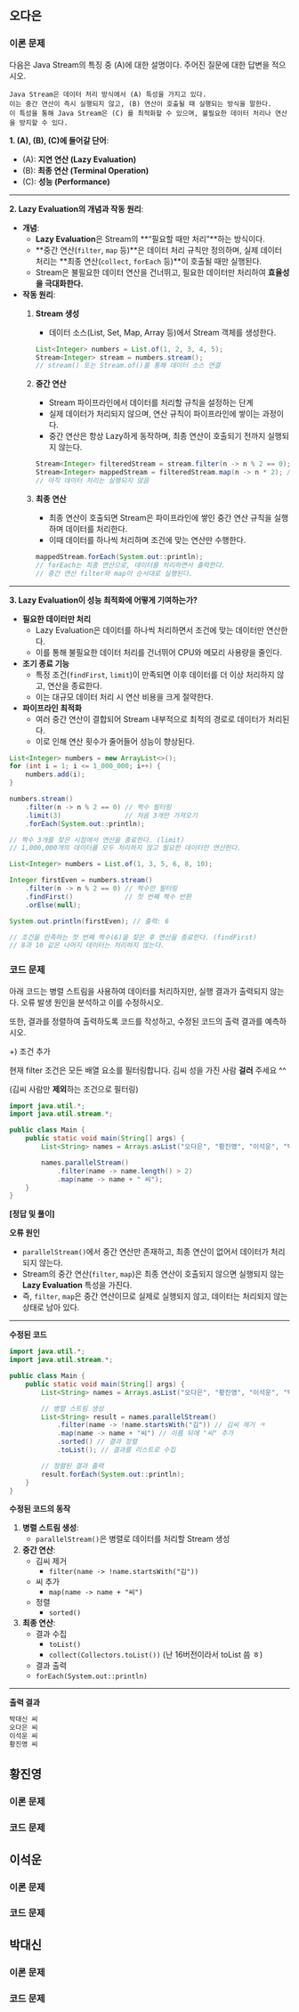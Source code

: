 ## 오다은
### 이론 문제
다음은 Java Stream의 특징 중 (A)에 대한 설명이다. 주어진 질문에 대한 답변을 적으시오.  

```
Java Stream은 데이터 처리 방식에서 (A) 특성을 가지고 있다.
이는 중간 연산이 즉시 실행되지 않고, (B) 연산이 호출될 때 실행되는 방식을 말한다.
이 특성을 통해 Java Stream은 (C) 를 최적화할 수 있으며, 불필요한 데이터 처리나 연산을 방지할 수 있다.
```

**1. (A), (B), (C)에 들어갈 단어**:

- (A): **지연 연산 (Lazy Evaluation)**
- (B): **최종 연산 (Terminal Operation)**
- (C): **성능 (Performance)**

---

**2. Lazy Evaluation의 개념과 작동 원리**:

- **개념**:
    - **Lazy Evaluation**은 Stream의 **“필요할 때만 처리”**하는 방식이다.
    - **중간 연산(`filter`, `map` 등)**은 데이터 처리 규칙만 정의하며, 실제 데이터 처리는 **최종 연산(`collect`, `forEach` 등)**이 호출될 때만 실행된다.
    - Stream은 불필요한 데이터 연산을 건너뛰고, 필요한 데이터만 처리하여 **효율성을 극대화한다.**
- **작동 원리**:
    1. **Stream 생성**
        - 데이터 소스(List, Set, Map, Array 등)에서 Stream 객체를 생성한다.
        
        ```java
        List<Integer> numbers = List.of(1, 2, 3, 4, 5);
        Stream<Integer> stream = numbers.stream();
        // stream() 또는 Stream.of()를 통해 데이터 소스 연결
        ```
        
    2. **중간 연산**
        - Stream 파이프라인에서 데이터를 처리할 규칙을 설정하는 단계
        - 실제 데이터가 처리되지 않으며, 연산 규칙이 파이프라인에 쌓이는 과정이다.
        - 중간 연산은 항상 Lazy하게 동작하며, 최종 연산이 호출되기 전까지 실행되지 않는다.
        
        ```java
        Stream<Integer> filteredStream = stream.filter(n -> n % 2 == 0); // 짝수만 필터링 규칙 정의
        Stream<Integer> mappedStream = filteredStream.map(n -> n * 2); // 필터링된 데이터에서 2를 곱하는 규칙 추가
        // 아직 데이터 처리는 실행되지 않음
        ```
        
    3. **최종 연산**
        - 최종 연산이 호출되면 Stream은 파이프라인에 쌓인 중간 연산 규칙을 실행하며 데이터를 처리한다.
        - 이때 데이터를 하나씩 처리하며 조건에 맞는 연산만 수행한다.
        
        ```java
        mappedStream.forEach(System.out::println);
        // forEach는 최종 연산으로, 데이터를 처리하면서 출력한다.
        // 중간 연산 filter와 map이 순서대로 실행된다.
        ```
        

---

**3. Lazy Evaluation이 성능 최적화에 어떻게 기여하는가?**

- **필요한 데이터만 처리**
    - Lazy Evaluation은 데이터를 하나씩 처리하면서 조건에 맞는 데이터만 연산한다.
    - 이를 통해 불필요한 데이터 처리를 건너뛰어 CPU와 메모리 사용량을 줄인다.
- **조기 종료 기능**
    - 특정 조건(`findFirst`, `limit`)이 만족되면 이후 데이터를 더 이상 처리하지 않고, 연산을 종료한다.
    - 이는 대규모 데이터 처리 시 연산 비용을 크게 절약한다.
- **파이프라인 최적화**
    - 여러 중간 연산이 결합되어 Stream 내부적으로 최적의 경로로 데이터가 처리된다.
    - 이로 인해 연산 횟수가 줄어들어 성능이 향상된다.

```java
List<Integer> numbers = new ArrayList<>();
for (int i = 1; i <= 1_000_000; i++) {
    numbers.add(i);
}

numbers.stream()
    .filter(n -> n % 2 == 0) // 짝수 필터링
    .limit(3)                // 처음 3개만 가져오기
    .forEach(System.out::println);

// 짝수 3개를 찾은 시점에서 연산을 종료한다. (limit)
// 1,000,000개의 데이터를 모두 처리하지 않고 필요한 데이터만 연산한다.
```

```java
List<Integer> numbers = List.of(1, 3, 5, 6, 8, 10);

Integer firstEven = numbers.stream()
    .filter(n -> n % 2 == 0) // 짝수만 필터링
    .findFirst()             // 첫 번째 짝수 반환
    .orElse(null);

System.out.println(firstEven); // 출력: 6

// 조건을 만족하는 첫 번째 짝수(6)을 찾은 후 연산을 종료한다. (findFirst)
// 8과 10 같은 나머지 데이터는 처리하지 않는다. 
```


### 코드 문제
아래 코드는 병렬 스트림을 사용하여 데이터를 처리하지만, 실행 결과가 출력되지 않는다. 오류 발생 원인을 분석하고 이를 수정하시오.

또한, 결과를 정렬하여 출력하도록 코드를 작성하고, 수정된 코드의 출력 결과를 예측하시오.

+) 조건 추가

현재 filter 조건은 모든 배열 요소를 필터링합니다. 김씨 성을 가진 사람 **걸러** 주세요 ^^

(김씨 사람만 **제외**하는 조건으로 필터링)

```java
import java.util.*;
import java.util.stream.*;

public class Main {
    public static void main(String[] args) {
        List<String> names = Arrays.asList("오다은", "황진영", "이석운", "박대신", "김기백");

        names.parallelStream()
            .filter(name -> name.length() > 2)
            .map(name -> name + " 씨");
    }
}
```

**[정답 및 풀이]**

**오류 원인**

- `parallelStream()`에서 중간 연산만 존재하고, 최종 연산이 없어서 데이터가 처리되지 않는다.
- Stream의 중간 연산(`filter`, `map`)은 최종 연산이 호출되지 않으면 실행되지 않는 **Lazy Evaluation** 특성을 가진다.
- 즉, `filter`, `map`은 중간 연산이므로 실제로 실행되지 않고, 데이터는 처리되지 않는 상태로 남아 있다.

---

**수정된 코드**

```java
import java.util.*;
import java.util.stream.*;

public class Main {
    public static void main(String[] args) {
        List<String> names = Arrays.asList("오다은", "황진영", "이석운", "박대신", "김기백");

        // 병렬 스트림 생성
        List<String> result = names.parallelStream()
            .filter(name -> !name.startsWith("김")) // 김씨 제거 ㅋ
            .map(name -> name + "씨") // 이름 뒤에 "씨" 추가
            .sorted() // 결과 정렬
            .toList(); // 결과를 리스트로 수집

        // 정렬된 결과 출력
        result.forEach(System.out::println);
    }
}
```

**수정된 코드의 동작**

1. **병렬 스트림 생성**:
    - `parallelStream()`은 병렬로 데이터를 처리할 Stream 생성
2. **중간 연산**:
    - 김씨 제거
        - `filter(name -> !name.startsWith("김"))`
    - 씨 추가
        - `map(name -> name + "씨")`
    - 정렬
        - `sorted()`
3. **최종 연산**:
    - 결과 수집
        - `toList()`
        - `collect(Collectors.toList())` (난 16버전이라서 toList 씀 ㅎ)
    - 결과 출력
    - `forEach(System.out::println)`

---

**출력 결과**

```java
박대신 씨
오다은 씨
이석운 씨
황진영 씨
```

## 황진영
### 이론 문제


### 코드 문제


## 이석운
### 이론 문제


### 코드 문제


## 박대신
### 이론 문제


### 코드 문제

